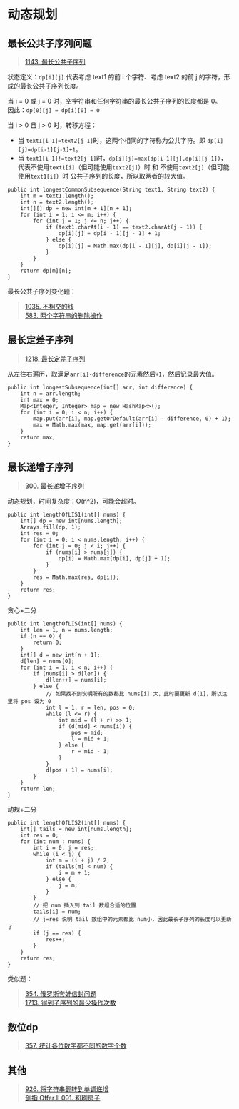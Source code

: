 # 动态规划

## 最长公共子序列问题

> [1143. 最长公共子序列](https://leetcode-cn.com/problems/longest-common-subsequence/)

状态定义：`dp[i][j]` 代表考虑 text1 的前 i 个字符、考虑 text2 的前 j 的字符，形成的最长公共子序列长度。

当 i = 0 或 j = 0 时，空字符串和任何字符串的最长公共子序列的长度都是 0。  
因此：`dp[0][j] = dp[i][0] = 0`

当 i > 0 且 j > 0 时，转移方程：

- 当 `text1[i-1]=text2[j-1]`时，这两个相同的字符称为公共字符。即 `dp[i][j]=dp[i-1][j-1]+1`。
- 当 `text1[i-1]!=text2[j-1]`时，`dp[i][j]=max(dp[i-1][j],dp[i][j-1])`，代表不使用`text1[i]`（但可能使用`text2[j]`）时 和 不使用`text2[j]`（但可能使用`text1[i]`）时 公共子序列的长度，所以取两者的较大值。  

```
public int longestCommonSubsequence(String text1, String text2) {
    int m = text1.length();
    int n = text2.length();
    int[][] dp = new int[m + 1][n + 1];
    for (int i = 1; i <= m; i++) {
        for (int j = 1; j <= n; j++) {
            if (text1.charAt(i - 1) == text2.charAt(j - 1)) {
                dp[i][j] = dp[i - 1][j - 1] + 1;
            } else {
                dp[i][j] = Math.max(dp[i - 1][j], dp[i][j - 1]);
            }
        }
    }
    return dp[m][n];
}
```

最长公共子序列变化题：  

> [1035. 不相交的线](https://leetcode-cn.com/problems/uncrossed-lines/)  
> [583. 两个字符串的删除操作](https://leetcode-cn.com/problems/delete-operation-for-two-strings/)


## 最长定差子序列

> [1218. 最长定差子序列](https://leetcode-cn.com/problems/longest-arithmetic-subsequence-of-given-difference/)    

从左往右遍历，取满足`arr[i]-difference`的元素然后`+1`，然后记录最大值。  

```
public int longestSubsequence(int[] arr, int difference) {
    int n = arr.length;
    int max = 0;
    Map<Integer, Integer> map = new HashMap<>();
    for (int i = 0; i < n; i++) {
        map.put(arr[i], map.getOrDefault(arr[i] - difference, 0) + 1);
        max = Math.max(max, map.get(arr[i]));
    }
    return max;
}
```

## 最长递增子序列

> [300. 最长递增子序列](https://leetcode-cn.com/problems/longest-increasing-subsequence/)  

动态规划，时间复杂度：O(n^2)，可能会超时。
```
public int lengthOfLIS1(int[] nums) {
    int[] dp = new int[nums.length];
    Arrays.fill(dp, 1);
    int res = 0;
    for (int i = 0; i < nums.length; i++) {
        for (int j = 0; j < i; j++) {
            if (nums[i] > nums[j]) {
                dp[i] = Math.max(dp[i], dp[j] + 1);
            }
        }
        res = Math.max(res, dp[i]);
    }
    return res;
}
```

贪心+二分

```
public int lengthOfLIS(int[] nums) {
    int len = 1, n = nums.length;
    if (n == 0) {
        return 0;
    }
    int[] d = new int[n + 1];
    d[len] = nums[0];
    for (int i = 1; i < n; i++) {
        if (nums[i] > d[len]) {
            d[len++] = nums[i];
        } else {
            // 如果找不到说明所有的数都比 nums[i] 大，此时要更新 d[1]，所以这里将 pos 设为 0
            int l = 1, r = len, pos = 0;
            while (l <= r) {
                int mid = (l + r) >> 1;
                if (d[mid] < nums[i]) {
                    pos = mid;
                    l = mid + 1;
                } else {
                    r = mid - 1;
                }
            }
            d[pos + 1] = nums[i];
        }
    }
    return len;
}
```

动规+二分

```
public int lengthOfLIS2(int[] nums) {
    int[] tails = new int[nums.length];
    int res = 0;
    for (int num : nums) {
        int i = 0, j = res;
        while (i < j) {
            int m = (i + j) / 2;
            if (tails[m] < num) {
                i = m + 1;
            } else {
                j = m;
            }
        }
        // 把 num 插入到 tail 数组合适的位置
        tails[i] = num;
        // j=res 说明 tail 数组中的元素都比 num小，因此最长子序列的长度可以更新了
        if (j == res) {
            res++;
        }
    }
    return res;
}
```

类似题：
> [354. 俄罗斯套娃信封问题](https://leetcode.cn/problems/russian-doll-envelopes/)  
> [1713. 得到子序列的最少操作次数](https://leetcode-cn.com/problems/minimum-operations-to-make-a-subsequence/)    

## 数位dp

> [357. 统计各位数字都不同的数字个数](https://leetcode-cn.com/problems/count-numbers-with-unique-digits/)   


## 其他

> [926. 将字符串翻转到单调递增](https://leetcode.cn/problems/flip-string-to-monotone-increasing/)  
> [剑指 Offer II 091. 粉刷房子](https://leetcode.cn/problems/JEj789/)   